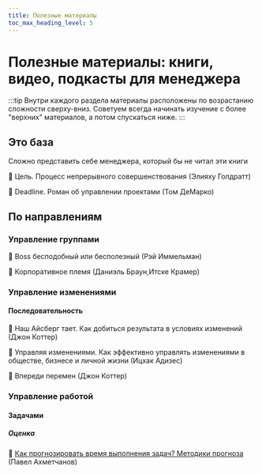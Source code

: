 ```yaml
---
title: Полезные материалы
toc_max_heading_level: 5
---
```


# Полезные материалы: книги, видео, подкасты для менеджера

:::tip
Внутри каждого раздела материалы расположены по возрастанию сложности сверху-вниз. Советуем всегда начинать изучение с более "верхних" материалов, а потом спускаться ниже.
:::

## Это база
Сложно представить себе менеджера, который бы не читал эти книги

:book: Цель. Процесс непрерывного совершенствования (Элияху Голдратт)

:book: Deadline. Роман об управлении проектами (Том ДеМарко)

## По направлениям
### Управление группами
:book: Boss бесподобный или бесполезный (Рэй Иммельман)

:book: Корпоративное племя (Даниэль Браун,Итске Крамер)

### Управление изменениями
#### Последовательность
:book: Наш Айсберг тает. Как добиться результата в условиях изменений (Джон Коттер)

:book: Управляя изменениями. Как эффективно управлять изменениями в обществе, бизнесе и личной жизни (Ицхак Адизес)

:book: Впереди перемен (Джон Коттер)

### Управление работой
#### Задачами
##### Оценка
:movie_camera: [Как прогнозировать время выполнения задач? Методики прогноза](https://youtu.be/cw1U5XXXuiI) (Павел Ахметчанов)
